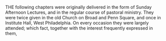 THE following chapters were originally delivered in
the form of Sunday Afternoon Lectures, and in the
regular course of pastoral ministry. They were twice
given in the old Church on Broad and Penn Square,
and once in Institute Hall, West Philadelphia. On
every occasion they were largely attended; which fact,
together with the interest frequently expressed in them,
